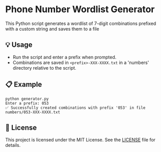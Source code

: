 # Phone Number Wordlist Generator

This Python script generates a wordlist of 7-digit combinations prefixed with a custom string and saves them to a file

## 💡 Usage

- Run the script and enter a prefix when prompted.
- Combinations are saved in `<prefix>-XXX-XXXX.txt` in a 'numbers' directory relative to the script.

## 📋 Example

```
python generator.py
Enter a prefix: 053
✅ Successfully created combinations with prefix '053' in file numbers/053-XXX-XXXX.txt
```

## 📜 License

This project is licensed under the MIT License. See the [LICENSE](https://github.com/alwalxed/phone-wordlist-generator/blob/main/LICENSE) file for details.
